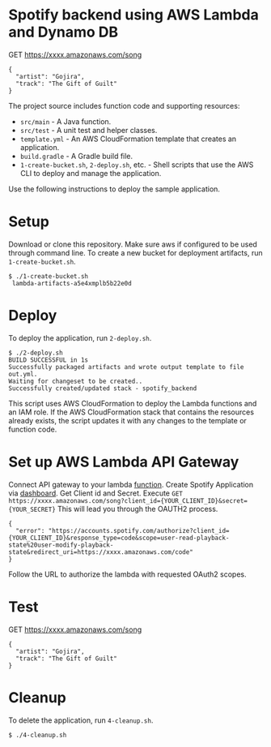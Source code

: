 # Spotify backend using AWS Lambda and Dynamo DB

GET https://xxxx.amazonaws.com/song

```
{
  "artist": "Gojira",
  "track": "The Gift of Guilt"
}
```

The project source includes function code and supporting resources:
- `src/main` - A Java function.
- `src/test` - A unit test and helper classes.
- `template.yml` - An AWS CloudFormation template that creates an application.
- `build.gradle` - A Gradle build file.
- `1-create-bucket.sh`, `2-deploy.sh`, etc. - Shell scripts that use the AWS CLI to deploy and manage the application.

Use the following instructions to deploy the sample application.

# Setup
Download or clone this repository.
Make sure aws if configured to be used through command line.
To create a new bucket for deployment artifacts, run `1-create-bucket.sh`.

    $ ./1-create-bucket.sh
     lambda-artifacts-a5e4xmplb5b22e0d

# Deploy
To deploy the application, run `2-deploy.sh`.

    $ ./2-deploy.sh
    BUILD SUCCESSFUL in 1s
    Successfully packaged artifacts and wrote output template to file out.yml.
    Waiting for changeset to be created..
    Successfully created/updated stack - spotify_backend

This script uses AWS CloudFormation to deploy the Lambda functions and an IAM role. If the AWS CloudFormation stack that contains the resources already exists, the script updates it with any changes to the template or function code.

# Set up AWS Lambda API Gateway
Connect API gateway to your lambda [function](https://docs.aws.amazon.com/apigateway/latest/developerguide/getting-started.html).
Create Spotify Application via [dashboard](https://developer.spotify.com/dashboard/applications). Get Client id and Secret.
Execute 
```GET https://xxxx.amazonaws.com/song?client_id={YOUR_CLIENT_ID}&secret={YOUR_SECRET}```
This will lead you through the OAUTH2 process.
```
{
  "error": "https://accounts.spotify.com/authorize?client_id={YOUR_CLIENT_ID}&response_type=code&scope=user-read-playback-state%20user-modify-playback-state&redirect_uri=https://xxxx.amazonaws.com/code"
}
```
Follow the URL to authorize the lambda with requested OAuth2 scopes.

# Test
GET https://xxxx.amazonaws.com/song

```
{
  "artist": "Gojira",
  "track": "The Gift of Guilt"
}
```

# Cleanup
To delete the application, run `4-cleanup.sh`.

    $ ./4-cleanup.sh
